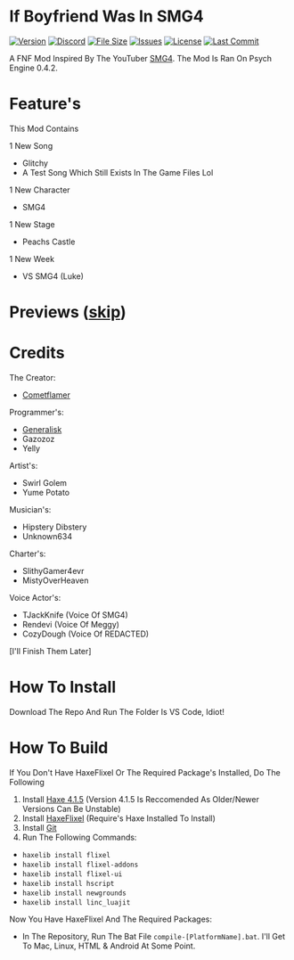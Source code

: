 # If Boyfriend Was In SMG4
[![Version](https://img.shields.io/github/v/release/Generalisk/SMG4-FNF)](https://github.com/Generalisk/SMG4-FNF/releases/latest)
[![Discord](https://img.shields.io/discord/872942096720461866)](https://discord.gg/qHXCW5YMv9)
[![File Size](https://img.shields.io/github/size/Generalisk/SMG4-FNF)](https://github.com/Generalisk/SMG4-FNF)
[![Issues](https://img.shields.io/github/issues/Generalisk/SMG4-FNF)](https://github.com/Generalisk/SMG4-FNF/issues)
[![License](https://img.shields.io/github/license/Generalisk/SMG4-FNF)](https://github.com/Generalisk/SMG4-FNF/blob/main/LICENSE)
[![Last Commit](https://img.shields.io/github/last-commit/Generalisk/SMG4-FNF)](https://github.com/Generalisk/SMG4-FNF)

A FNF Mod Inspired By The YouTuber [SMG4](https://www.youtube.com/c/SMG4). The Mod Is Ran On Psych Engine 0.4.2.
# Feature's
This Mod Contains

1 New Song
- Glitchy
- A Test Song Which Still Exists In The Game Files Lol

1 New Character
- SMG4

1 New Stage
- Peachs Castle

1 New Week
- VS SMG4 (Luke)
# Previews ([skip](#credits))

# Credits
The Creator:
- [Cometflamer](https://twitter.com/cometflamer)

Programmer's:
- [Generalisk](https://www.youtube.com/channel/UCS7UTEe7YAozWVJS5gCaohQ)
- Gazozoz
- Yelly

Artist's:
- Swirl Golem
- Yume Potato

Musician's:
- Hipstery Dibstery
- Unknown634

Charter's:
- SlithyGamer4evr
- MistyOverHeaven

Voice Actor's:
- TJackKnife (Voice Of SMG4)
- Rendevi (Voice Of Meggy)
- CozyDough (Voice Of REDACTED)

[I'll Finish Them Later]
# How To Install
Download The Repo And Run The Folder Is VS Code, Idiot!
# How To Build
If You Don't Have HaxeFlixel Or The Required Package's Installed, Do The Following
1) Install [Haxe 4.1.5](https://haxe.org/download/version/4.1.5/) (Version 4.1.5 Is Reccomended As Older/Newer Versions Can Be Unstable)
2) Install [HaxeFlixel](https://haxeflixel.com/documentation/install-haxeflixel/) (Require's Haxe Installed To Install)
3) Install [Git](https://git-scm.com/downloads)
4) Run The Following Commands:
- `haxelib install flixel`
- `haxelib install flixel-addons`
- `haxelib install flixel-ui`
- `haxelib install hscript`
- `haxelib install newgrounds`
- `haxelib install linc_luajit`

Now You Have HaxeFlixel And The Required Packages:
- In The Repository, Run The Bat File `compile-[PlatformName].bat`. I'll Get To Mac, Linux, HTML & Android At Some Point.
